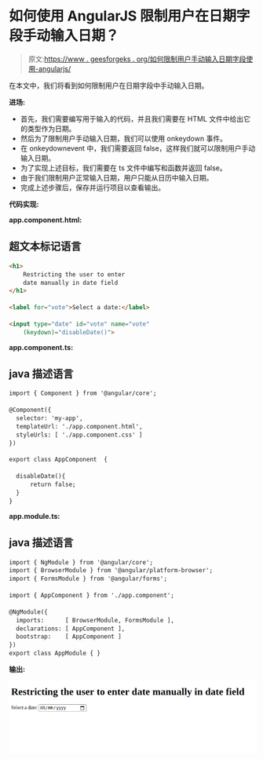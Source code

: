 # 如何使用 AngularJS 限制用户在日期字段手动输入日期？

> 原文:[https://www . geesforgeks . org/如何限制用户手动输入日期字段使用-angularjs/](https://www.geeksforgeeks.org/how-to-restrict-user-to-enter-date-manually-in-date-field-using-angularjs/)

在本文中，我们将看到如何限制用户在日期字段中手动输入日期。

**进场:**

*   首先，我们需要编写用于输入的代码，并且我们需要在 HTML 文件中给出它的类型作为日期。
*   然后为了限制用户手动输入日期，我们可以使用 onkeydown 事件。
*   在 onkeydownevent 中，我们需要返回 false，这样我们就可以限制用户手动输入日期。
*   为了实现上述目标，我们需要在 ts 文件中编写和函数并返回 false。
*   由于我们限制用户正常输入日期，用户只能从日历中输入日期。
*   完成上述步骤后，保存并运行项目以查看输出。

**代码实现:**

**app.component.html:**

## 超文本标记语言

```html
<h1>
    Restricting the user to enter 
    date manually in date field
</h1>

<label for="vote">Select a date:</label>

<input type="date" id="vote" name="vote" 
    (keydown)="disableDate()">
```

**app.component.ts:**

## java 描述语言

```html
import { Component } from '@angular/core';

@Component({
  selector: 'my-app',
  templateUrl: './app.component.html',
  styleUrls: [ './app.component.css' ]
})

export class AppComponent  {

  disableDate(){
      return false;
  }  
}
```

**app.module.ts:**

## java 描述语言

```html
import { NgModule } from '@angular/core';
import { BrowserModule } from '@angular/platform-browser';
import { FormsModule } from '@angular/forms';

import { AppComponent } from './app.component';

@NgModule({
  imports:      [ BrowserModule, FormsModule ],
  declarations: [ AppComponent ],
  bootstrap:    [ AppComponent ]
})
export class AppModule { }
```

**输出:**

![](img/852cd00ddb19943706cc432806273a74.png)